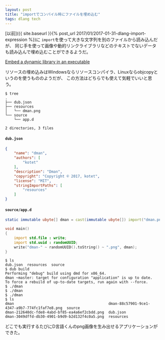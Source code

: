 ```yaml
---
layout: post
title: "importでコンパイル時にファイルを埋め込む"
tags: dlang tech
---
```


[以前]({{ site.baseurl }}{% post_url 2017/01/2017-01-31-dlang-import-expression %})に
`import`を使って大きな文字列を別のファイルから読み込んだが、
同じ手を使って画像や動的リンクライブラリなどのテキストでないデータも読み込んで埋め込むことができるようだ。

[Embed a dynamic library in an executable](https://p0nce.github.io/d-idioms/#Embed-a-dynamic-library-in-an-executable)

リソースの埋め込みはWindowsならリソースコンパイラ、Linuxならobjcopyというのを使うもののようだが、
この方法はどちらでも使えて気軽でいいと思う。

```console
$ tree
.
├── dub.json
├── resources
│   └── dman.png
└── source
    └── app.d

2 directories, 3 files
```

#### `dub.json`

```json
{
	"name": "dman",
	"authors": [
		"kotet"
	],
	"description": "Dman",
	"copyright": "Copyright © 2017, kotet",
	"license": "MIT",
	"stringImportPaths": [
		"resources"
	]
}
```

#### `source/app.d`

```d
static immutable ubyte[] dman = cast(immutable ubyte[]) import("dman.png");

void main()
{
	import std.file : write;
	import std.uuid : randomUUID;
	write("dman-" ~ randomUUID().toString() ~ ".png", dman);
}
```

```console
$ ls
dub.json  resources  source
$ dub build
Performing "debug" build using dmd for x86_64.
dman ~master: target for configuration "application" is up to date.
To force a rebuild of up-to-date targets, run again with --force.
$ ./dman 
$ ./dman 
$ ./dman 
$ ls
dman                                           dman-88c57901-9ce1-4347-a9b7-774fc1faf7e8.png  source
dman-212640dc-fde8-4abd-bf85-ea4a6ef2cbdd.png  dub.json
dman-3049dffd-db30-4901-b9d9-b2d132f4c0a5.png  resources
```

どこでも実行するたびにD言語くんのpng画像を生み出せるアプリケーションができた。